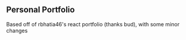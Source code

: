 
## Personal Portfolio
Based off of rbhatia46's react portfolio (thanks bud), with some minor changes
